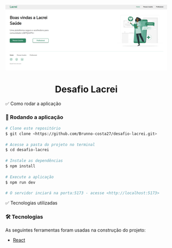 
<img src="./src/assets/Banner.png"/>

<h1 align="center">Desafio Lacrei</h1>

✅ Como rodar a aplicação


### 🎲 Rodando a aplicação

```bash
# Clone este repositório
$ git clone <https://github.com/Brunno-costa27/desafio-lacrei.git>

# Acesse a pasta do projeto no terminal
$ cd desafio-lacrei

# Instale as dependências
$ npm install

# Execute a aplicação
$ npm run dev

# O servidor inciará na porta:5173 - acesse <http://localhost:5173>

```

✅ Tecnologias utilizadas

### 🛠 Tecnologias

As seguintes ferramentas foram usadas na construção do projeto:

- [React](https://pt-br.reactjs.org/)

